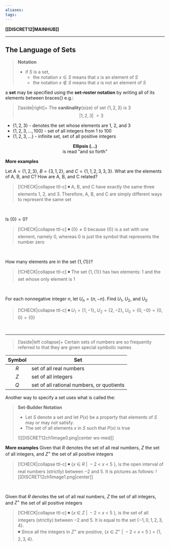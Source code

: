 ```yaml
---
aliases:
tags:
---
```

**[[DISCRET12|MAINHUB]]**

---
## The Language of Sets
> **Notation**
>- if $S$ is a set, 
>	- the notation $x \in S$ means that $x$ is an element of $S$
>	- the notation $x \notin S$ means that $x$ is not an element of $S$

a **set** may be specified using the **set-roster notation** by writing all of its elements between braces{} e.g.:
>[!aside|right]+
> The **cardinality**(size) of set $\{1, 2, 3\}$ is 3
> $$|{1, 2, 3}|\ = 3$$

- $\{1,2,3\}$ - denotes the set whose elements are 1, 2, and 3
- $\{1,2,3,\dots,100\}$ - set of all integers from 1 to 100
- $\{1,2,3,\dots\}$ - infinite set, set of all positive integers

**<center>Ellipsis (...)</center>**<center>is read "and so forth"</center>

**More examples**

Let $A = \{1 ,2 ,3\}$, $B = \{3 ,1 ,2\}$, and $C = \{1, 1, 2, 3, 3, 3\}$. What are the elements of A, B, and C? How are A, B, and C related?
>[!CHECK|collapse ttl-c]
> ◾ A, B, and C have exactly the same three elements 1, 2, and 3. Therefore, A, B, and C are simply different ways to represent the same set

<br>

Is $\{0\} = 0$?
>[!CHECK|collapse ttl-c]
> ◾ $\{0\} \neq 0$ because $\{0\}$ is a set with one element, namely 0, whereas 0 is just the symbol that represents the number zero

<br>

How many elements are in the set $\{1, \{1\}\}$?
>[!CHECK|collapse ttl-c]
> ◾ The set $\{1, \{1\}\}$ has two elements: 1 and the set whose only element is 1

<br>

For each nonnegative integer $n$, let $U_n = \{n, -n\}$. Find $U_1$, $U_2$, and $U_0$
>[!CHECK|collapse ttl-c]
> ◾ $U_1 = \{1, -1\}$**,** $U_2 = \{2, -2\}$**,** $U_0 = \{0, -0\} = \{0, 0\} = \{0\}$

<br>

---
>[!aside|left collapse]+
> Certain sets of numbers are so frequently referred to that they are given special symbolic names

| <center>Symbol</center> | <center>Set</center>                      |
| ----------------------- | ----------------------------------------- |
| <center>$R$</center>    | set of all real numbers                   |
| <center>$Z$</center>    | set of all integers                       |
| <center>$Q$</center>    | set of all rational numbers, or quotients |

Another way to specify a set uses what is called the:
> **Set-Builder Notation**
>- Let $S$ denote a set and let $P(x)$ be a property that elements of $S$ may or may not satisfy.
>- The set of all elements $x$ in $S$ such that $P(x)$ is true
>
> ![[DISCRET12ch1image0.png|center ws-med]]

**More examples**
Given that $R$ denotes the set of all real numbers, $Z$ the set of all integers, and $Z^+$ the set of all positive integers
>[!CHECK|collapse ttl-c]
> ◾ $\{x\ \in\ R\  |\  -2\ \lt\ x\ \lt\ 5\ \}$, is the open interval of real numbers (strictly) between $-2$ and $5$. It is pictures as follows:
> ![[DISCRET12ch1image1.png|center]]

<br>

Given that $R$ denotes the set of all real numbers, $Z$ the set of all integers, and $Z^+$ the set of all positive integers
>[!CHECK|collapse ttl-c]
> ◾ $\{x\ \in\ Z\  |\  -2\ \lt\ x\ \lt\ 5\ \}$, is the set of all integers (strictly) between $-2$ and $5$. It is equal to the set $\{-1, 0, 1, 2, 3, 4\}$.
> <br>
> ◾ Since all the integers in $Z^+$ are positive, $\{x\ \in\ Z^+\  |\  -2\ \lt\ x\ \lt\ 5\ \}\ =\ \{1, 2, 3, 4\}$.